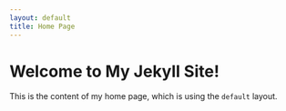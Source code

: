 ```yaml
---
layout: default
title: Home Page
---
```


# Welcome to My Jekyll Site!

This is the content of my home page, which is using the `default` layout.
